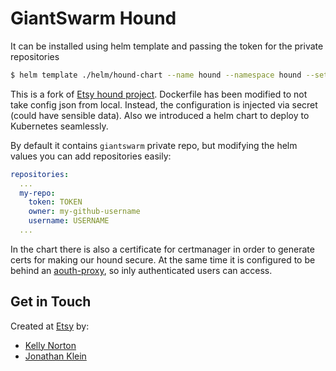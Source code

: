 # GiantSwarm Hound

It can be installed using helm template and passing the token for the private repositories

```bash
$ helm template ./helm/hound-chart --name hound --namespace hound --set repositories.giantswarm.username=XXXX --set repositories.giantswarm.token=XXXX  --set domain=cs.giantswarm.io | kubectl apply -f -
```

This is a fork of [Etsy hound project](https://github.com/etsy/hound). Dockerfile has been modified to not take config json from local. Instead, the configuration is injected via secret (could have sensible data). Also we introduced a helm chart to deploy to Kubernetes seamlessly.

By default it contains `giantswarm` private repo, but modifying the helm values you can add repositories easily:

```yaml
repositories:
  ...
  my-repo:
    token: TOKEN
    owner: my-github-username
    username: USERNAME
  ...
```

In the chart there is also a certificate for certmanager in order to generate certs for making our hound secure. At the same time it is configured to be behind an [aouth-proxy](https://github.com/bitly/oauth2_proxy), so inly authenticated users can access.

## Get in Touch

Created at [Etsy](https://www.etsy.com) by:

* [Kelly Norton](https://github.com/kellegous)
* [Jonathan Klein](https://github.com/jklein)

